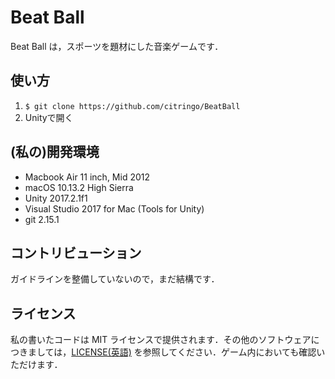 Beat Ball
==============
Beat Ball は，スポーツを題材にした音楽ゲームです．

使い方
------------
1. `$ git clone https://github.com/citringo/BeatBall`
2. Unityで開く

(私の)開発環境
------------
- Macbook Air 11 inch, Mid 2012
- macOS 10.13.2 High Sierra
- Unity 2017.2.1f1
- Visual Studio 2017 for Mac (Tools for Unity)
- git 2.15.1

コントリビューション
-----------------
ガイドラインを整備していないので，まだ結構です．

ライセンス
-----------------
私の書いたコードは MIT ライセンスで提供されます．その他のソフトウェアにつきましては，[LICENSE(英語)](Assets/LICENSE.txt) を参照してください．ゲーム内においても確認いただけます．

